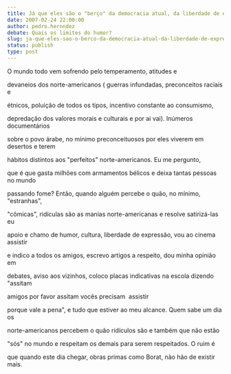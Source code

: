 ```yaml
---
title: Já que eles são o "berço" da democracia atual, da liberdade de expressão, o que há de errado em satirizá-los?
date: 2007-02-24 22:00:00
author: pedro.hernndez
debate: Quais os limites do humor?
slug: ja-que-eles-sao-o-berco-da-democracia-atual-da-liberdade-de-expressao-o-que-ha-de-errado-em-satiriza-los
status: publish 
type: post
---
```


  

  

  

  

O mundo todo vem sofrendo pelo temperamento, atitudes e  

devaneios dos norte-americanos ( guerras infundadas, preconceitos raciais e  

étnicos, poluição de todos os tipos, incentivo constante ao consumismo,  

depredação dos valores morais e culturais e por ai vai). Inúmeros documentários  

sobre o povo árabe, no mínimo preconceituosos por eles viverem em desertos e terem  

hábitos distintos aos "perfeitos" norte-americanos. Eu me pergunto,  

que é que gasta milhões com armamentos bélicos e deixa tantas pessoas no mundo  

passando fome? Então, quando alguém percebe o quão, no mínimo, "estranhas",  

"cômicas", ridículas são as manias norte-americanas e resolve satirizá-las eu  

apoio e chamo de humor, cultura, liberdade de expressão, vou ao cinema assistir  

e indico a todos os amigos, escrevo artigos a respeito, dou minha opinião em  

debates, aviso aos vizinhos, coloco placas indicativas na escola dizendo "assitam  

amigos por favor assitam vocês precisam  assistir  

porque vale a pena", e tudo que estiver ao meu alcance. Quem sabe um dia os  

norte-americanos percebem o quão ridículos são e também que não estão  

"sós" no mundo e respeitam os demais para serem respeitados. O ruim é  

que quando este dia chegar, obras primas como Borat, não hão de existir mais.  

  

